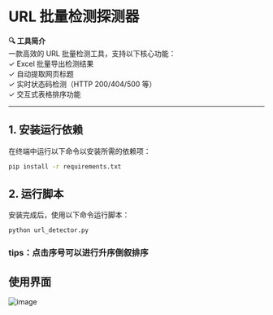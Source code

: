 # URL 批量检测探测器

**🔍 工具简介**  
一款高效的 URL 批量检测工具，支持以下核心功能：  
✓ Excel 批量导出检测结果  
✓ 自动提取网页标题  
✓ 实时状态码检测（HTTP 200/404/500 等）  
✓ 交互式表格排序功能  

---

## 1. 安装运行依赖

在终端中运行以下命令以安装所需的依赖项：

```bash
pip install -r requirements.txt
```
## 2. 运行脚本

安装完成后，使用以下命令运行脚本：


```bash
python url_detector.py
```

### tips：点击序号可以进行升序倒叙排序

## 使用界面

![image](https://github.com/user-attachments/assets/36ff7ed0-4650-4003-8a17-a2e062ff43c3)
